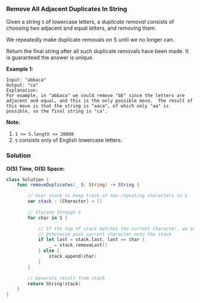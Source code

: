 
### Remove All Adjacent Duplicates In String

Given a string `S` of lowercase letters, a *duplicate removal* consists of choosing two adjacent and equal letters, and removing them.

We repeatedly make duplicate removals on S until we no longer can.

Return the final string after all such duplicate removals have been made.  It is guaranteed the answer is unique.

__Example 1:__
```
Input: "abbaca"
Output: "ca"
Explanation: 
For example, in "abbaca" we could remove "bb" since the letters are adjacent and equal, and this is the only possible move.  The result of this move is that the string is "aaca", of which only "aa" is possible, so the final string is "ca".
```

__Note:__
1. `1 <= S.length <= 20000`
2. `S` consists only of English lowercase letters.

### Solution
__O(S) Time, O(S) Space:__
```Swift
class Solution {
    func removeDuplicates(_ S: String) -> String {

        // User stack to keep track of non-repeating characters in S
        var stack : [Character] = []
        
        // Iterate through S
        for char in S {

            // If the top of stack matches the current character, we see a duplicate in S (pop from stack)
            // Otherwise push current character onto the stack
            if let last = stack.last, last == char {
                _ = stack.removeLast()
            } else {
                stack.append(char)
            }
        }

        // Generate result from stack
        return String(stack)
    }
}
```